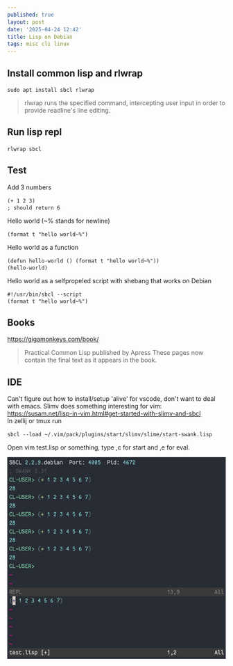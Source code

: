 ```yaml
---
published: true
layout: post
date: '2025-04-24 12:42'
title: Lisp on Debian
tags: misc cli linux 
---
```

## Install common lisp and rlwrap

    sudo apt install sbcl rlwrap

> rlwrap  runs  the specified command, intercepting user input in order to provide readline's line editing.

## Run lisp repl

    rlwrap sbcl

## Test

Add 3 numbers

    (+ 1 2 3)
    ; should return 6

Hello world (~% stands for newline)

    (format t "hello world~%")

Hello world as a function

    (defun hello-world () (format t "hello world~%"))
    (hello-world)

Hello world as a selfpropeled script with shebang that works on Debian

    #!/usr/bin/sbcl --script
    (format t "hello world~%")

## Books
<https://gigamonkeys.com/book/>  
> Practical Common Lisp published by Apress These pages now contain the final text as it appears in the book.

## IDE
Can't figure out how to install/setup 'alive' for vscode, don't want to deal with emacs. Slimv does something interesting for vim: <https://susam.net/lisp-in-vim.html#get-started-with-slimv-and-sbcl>  
In zellij or tmux run

    sbcl --load ~/.vim/pack/plugins/start/slimv/slime/start-swank.lisp

Open vim test.lisp or something, type ,c for start and ,e for eval.

![vimlisp](/media/vimlisp.png)
